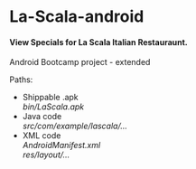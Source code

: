 La-Scala-android
================

<h4>View Specials for La Scala Italian Restauraunt.</h4>
<p>Android Bootcamp project - extended</p>


Paths:

<ul>

<li>Shippable .apk<br><em>bin/LaScala.apk</em></li>

<li>Java code<br><em>src/com/example/lascala/...</em></li>

<li>XML code<br><em>AndroidManifest.xml</em><br><em>res/layout/...</em></li>

</ul>
